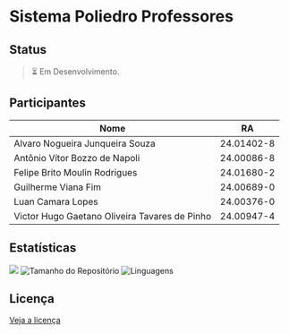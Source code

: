 <!--TÍTULO-->
# Sistema Poliedro Professores


<!--DESCRIÇÃO-->
<!-- > Site desenvolvido para a entidade Mauá Esports.<br/>
<!-- > O site consiste em centralizar e facilitar a administração das atividades esportivas, incluindo a gestão dos horários de treino, das horas PAE dos alunos e das informações sobre os times e campeonatos.


<!--STATUS-->
## Status
> ⏳ Em Desenvolvimento.


<!--FUNCIONALIDADES-->
<!-- ## Funcionalidades 
````

````


<!--TECNOLOGIAS-->
<!-- ## Tecnologias


<!--PROTÓTIPO-->
<!-- ## Protótipo


<!--PARTICIPANTES-->
## Participantes
| Nome                            | RA         |
|---------------------------------|------------|
| Alvaro Nogueira Junqueira Souza	| 24.01402-8 |
| Antônio Vítor Bozzo de Napoli   | 24.00086-8 |
| Felipe Brito Moulin Rodrigues   | 24.01680-2 |
| Guilherme Viana Fim             | 24.00689-0 |
| Luan Camara Lopes	              | 24.00376-0 |
| Victor Hugo Gaetano Oliveira Tavares de Pinho | 24.00947-4 |


<!--DEPENDÊNCIAS-->
<!-- ## Dependência
````
````


<!--COMO UTILIZAR-->
<!-- ## Como Utilizar
```
```


<!--COMO RODAR TESTES-->
<!-- ## Como Rodar os testes
```
```


<!--CONTRIBUIÇÃO-->
<!-- ## Contribuição
````
````


<!--ESTRUTURA DE PASTAS-->
<!-- ## Estrutura de Pastas
````
````


<!--ESTATÍSTICAS-->
## Estatísticas
![](https://visitor-badge.laobi.icu/badge?page_id=antonioVitor04.S4-Poliedro-Sistema-Para-Professores)
![Tamanho do Repositório](https://img.shields.io/github/repo-size/antonioVitor04/S4-Poliedro-Sistema-Para-Professores)
![Linguagens](https://img.shields.io/github/languages/top/antonioVitor04/S4-Poliedro-Sistema-Para-Professores)


<!--LICENÇA-->
## Licença
[Veja a licença](https://github.com/antonioVitor04/S4-Poliedro-Sistema-Para-Professores?tab=License-1-ov-file)
